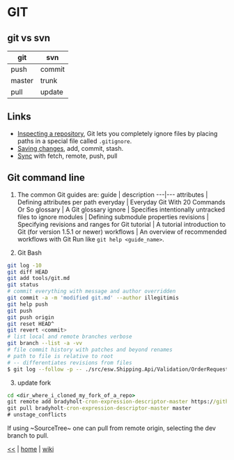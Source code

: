# GIT

## git vs svn
git | svn
--- | ---
push | commit
master | trunk
pull | update

## Links
+ [Inspecting a repository](https://www.atlassian.com/git/tutorials/inspecting-a-repository), 
Git lets you completely ignore files by placing paths in a special file called `.gitignore`.
+ [Saving changes](https://www.atlassian.com/git/tutorials/saving-changes), add, commit, stash.
+ [Sync](https://www.atlassian.com/git/tutorials/syncing) with fetch, remote, push, pull

## Git command line

1. The common Git guides are:
guide | description
---|---
attributes   |   Defining attributes per path
everyday     |   Everyday Git With 20 Commands Or So
glossary     |   A Git glossary
ignore       |   Specifies intentionally untracked files to ignore
modules      |   Defining submodule properties
revisions    |   Specifying revisions and ranges for Git
tutorial     |   A tutorial introduction to Git (for version 1.5.1 or newer)
workflows    |   An overview of recommended workflows with Git
Run like `git help <guide_name>`.

2. Git Bash
```sh
git log -10
git diff HEAD
git add tools/git.md
git status
# commit everything with message and author overridden
git commit -a -m 'modified git.md' --author illegitimis
git help push
git push
git push origin
git reset HEAD^
git revert <commit>
# list local and remote branches verbose
git branch --list -a -vv
# file commit history with patches and beyond renames
# path to file is relative to root
# -- differentiates revisions from files
$ git log --follow -p -- ./src/esw.Shipping.Api/Validation/OrderRequestDtoValidator.cs
```

3. update fork
```cmd
cd <dir_where_i_cloned_my_fork_of_a_repo>
git remote add bradyholt-cron-expression-descriptor-master https://github.com/bradyholt/cron-expression-descriptor
git pull bradyholt-cron-expression-descriptor-master master
# unstage_conflicts
```
If using ~SourceTree~ one can pull from remote origin, selecting the dev branch to pull.



[<<](../tools.md)
|
[home](../README.md)
|
[wiki](https://github.com/illegitimis/Tutorial/wiki)